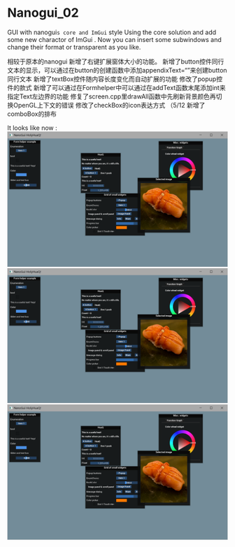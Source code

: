 # Nanogui_02
GUI with nanogui`s core and ImGui` style 
Using the core solution and add some new charactor of ImGui .
Now you can insert some subwindows and change their format or transparent as you like.

相较于原本的nanogui
新增了右键扩展窗体大小的功能。
新增了button控件同行文本的显示，可以通过在button的创建函数中添加appendixText=“”来创建button同行文本
新增了textBox控件随内容长度变化而自动扩展的功能
修改了popup控件的款式
新增了可以通过在Formhelper中可以通过在addText函数末尾添加int来指定Text左边界的功能
修复了screen.cpp里drawAll函数中先刷新背景颜色再切换OpenGL上下文的错误
修改了checkBox的icon表达方式 （5/12
新增了comboBox的排布


It looks like now :
![Image text](https://github.com/decsacety/Nanogui_02/blob/main/samples/n1.png)
![Image text](https://github.com/decsacety/Nanogui_02/blob/main/samples/n1.png)
![Image text](https://github.com/decsacety/Nanogui_02/blob/main/samples/n1.png)

